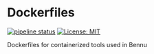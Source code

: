 # Dockerfiles

[![pipeline status](https://gitlab.com/bennucl/dockerfiles/badges/master/pipeline.svg)](https://gitlab.com/bennucl/dockerfiles/commits/master) [![License: MIT](https://img.shields.io/badge/license-MIT-red.svg)](LICENSE)

Dockerfiles for containerized tools used in Bennu
